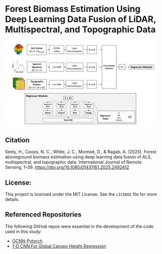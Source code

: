 # Forest Biomass Estimation Using Deep Learning Data Fusion of LiDAR, Multispectral, and Topographic Data

<img src="images/fusion_model_architecture.png" alt= "fusion_model_architecture">

## Citation
Seely, H., Coops, N. C., White, J. C., Montwé, D., & Ragab, A. (2025). Forest aboveground biomass estimation using deep learning data fusion of ALS, multispectral, and topographic data. International Journal of Remote Sensing, 1–39. https://doi.org/10.1080/01431161.2025.2492412

## License:
This project is licensed under the MIT License. See the `LICENSE` file for more details.

## Referenced Repositories
The following GitHub repos were essential in the development of the code used in this study:

- [OCNN-Pytorch](https://github.com/octree-nn/ocnn-pytorch)
- [1-D CNN For Global Canopy Height Regression](https://github.com/langnico/GEDI-BDL)



 